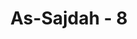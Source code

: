 ---
title: "As-Sajdah - 8"
no: 8
arabic_no: ٨
ayah: ثُمَّ جَعَلَ نَسْلَهٗ مِنْ سُلٰلَةٍ مِّنْ مَّاۤءٍ مَّهِيْنٍ ۚ 
translation: "kemudian Dia menjadikan keturunannya dari sari pati air yang hina (air mani)."
tafsir: "Ayat ini menerangkan bahwa Allah menciptakan keturunan manusia dari sperma, yaitu air yang sedikit dan memancar, yang bertemu dengan sel telur. Hasil pertemuan ini disebut dengan nuthfah."
---